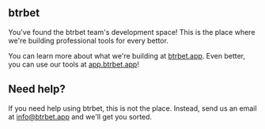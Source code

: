 ## btrbet

You've found the btrbet team's development space! This is the place where we're building professional tools for every bettor.

You can learn more about what we're building at [btrbet.app](https://btrbet.app). Even better, you can use our tools at [app.btrbet.app](https://app.btrbet.app)!

## Need help?

If you need help using btrbet, this is not the place. Instead, send us an email at [info@btrbet.app](mailto:info@btrbet.app) and we'll get you sorted.